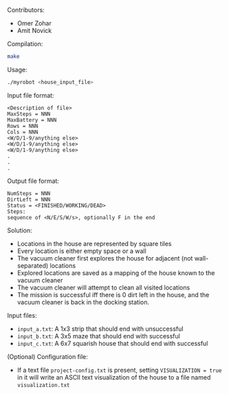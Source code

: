 Contributors:
- Omer Zohar
- Amit Novick

Compilation:
```bash
make
```

Usage:
```bash
./myrobot <house_input_file>
```

Input file format:
```
<Description of file>
MaxSteps = NNN
MaxBattery = NNN
Rows = NNN
Cols = NNN
<W/D/1-9/anything else>
<W/D/1-9/anything else>
<W/D/1-9/anything else>
.
.
.
```

Output file format:
```
NumSteps = NNN
DirtLeft = NNN
Status = <FINISHED/WORKING/DEAD>
Steps:
sequence of <N/E/S/W/s>, optionally F in the end
```

Solution:
- Locations in the house are represented by square tiles
- Every location is either empty space or a wall
- The vacuum cleaner first explores the house for adjacent (not wall-separated) locations
- Explored locations are saved as a mapping of the house known to the vacuum cleaner
- The vacuum cleaner will attempt to clean all visited locations
- The mission is successful iff there is 0 dirt left in the house, and the vacuum cleaner is back in the docking station.

Input files:
- `input_a.txt`: A 1x3 strip that should end with unsuccessful
- `input_b.txt`: A 3x5 maze that should end with successful
- `input_c.txt`: A 6x7 squarish house that should end with successful

(Optional) Configuration file:
- If a text file `project-config.txt` is present, setting `VISUALIZATION = true` in it will write an ASCII text visualization of the house to a file named `visualization.txt`
